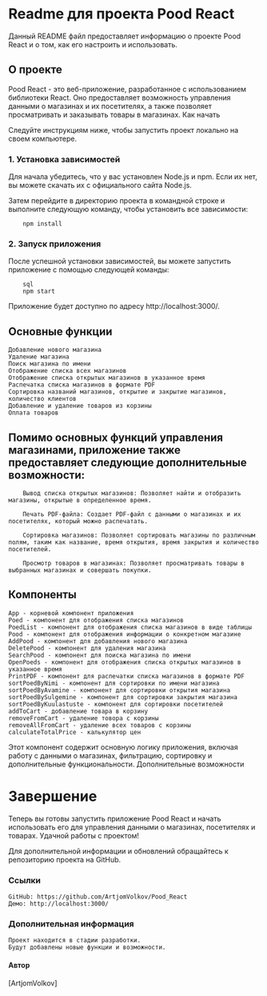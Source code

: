 # Readme для проекта Pood React

Данный README файл предоставляет информацию о проекте Pood React и о том, как его настроить и использовать.

## О проекте

Pood React - это веб-приложение, разработанное с использованием библиотеки React. Оно предоставляет возможность управления данными о магазинах и их посетителях, а также позволяет просматривать и заказывать товары в магазинах.
Как начать

Следуйте инструкциям ниже, чтобы запустить проект локально на своем компьютере.
### 1. Установка зависимостей

Для начала убедитесь, что у вас установлен Node.js и npm. Если их нет, вы можете скачать их с официального сайта Node.js.

Затем перейдите в директорию проекта в командной строке и выполните следующую команду, чтобы установить все зависимости:

        npm install

### 2. Запуск приложения

После успешной установки зависимостей, вы можете запустить приложение с помощью следующей команды:

        sql
        npm start

Приложение будет доступно по адресу http://localhost:3000/.

## Основные функции

    Добавление нового магазина
    Удаление магазина
    Поиск магазина по имени
    Отображение списка всех магазинов
    Отображение списка открытых магазинов в указанное время
    Распечатка списка магазинов в формате PDF
    Сортировка названий магазинов, открытие и закрытие магазинов, количество клиентов
    Добавление и удаление товаров из корзины
    Оплата товаров


## Помимо основных функций управления магазинами, приложение также предоставляет следующие дополнительные возможности:

        Вывод списка открытых магазинов: Позволяет найти и отобразить магазины, открытые в определенное время.

        Печать PDF-файла: Создает PDF-файл с данными о магазинах и их посетителях, который можно распечатать.

        Сортировка магазинов: Позволяет сортировать магазины по различным полям, таким как название, время открытия, время закрытия и количество посетителей.

        Просмотр товаров в магазинах: Позволяет просматривать товары в выбранных магазинах и совершать покупки.

## Компоненты

    App - корневой компонент приложения
    Poed - компонент для отображения списка магазинов
    PoedList - компонент для отображения списка магазинов в виде таблицы
    Pood - компонент для отображения информации о конкретном магазине
    AddPood - компонент для добавления нового магазина
    DeletePood - компонент для удаления магазина
    SearchPood - компонент для поиска магазина по имени
    OpenPoeds - компонент для отображения списка открытых магазинов в указанное время
    PrintPDF - компонент для распечатки списка магазинов в формате PDF
    sortPoedByNimi - компонент для сортировки по имени магазина
    sortPoedByAvamine - компонент для сортировки открытия магазина
    sortPoedBySulgemine - компонент для сортировки закрытия магазина
    sortPoedByKuulastuste - компонент для сортировки посетителей
    addToCart - добавление товара в корзину
    removeFromCart - удаление товора с корзины
    removeAllFromCart - удаление всех товаров с корзины
    calculateTotalPrice - калькулятор цен


Этот компонент содержит основную логику приложения, включая работу с данными о магазинах, фильтрацию, сортировку и дополнительные функциональности.
Дополнительные возможности

# Завершение

Теперь вы готовы запустить приложение Pood React и начать использовать его для управления данными о магазинах, посетителях и товарах. Удачной работы с проектом!

Для дополнительной информации и обновлений обращайтесь к репозиторию проекта на GitHub.

### Ссылки

    GitHub: https://github.com/ArtjomVolkov/Pood_React
    Демо: http://localhost:3000/

### Дополнительная информация

    Проект находится в стадии разработки.
    Будут добавлены новые функции и возможности.

#### Автор

[ArtjomVolkov]
